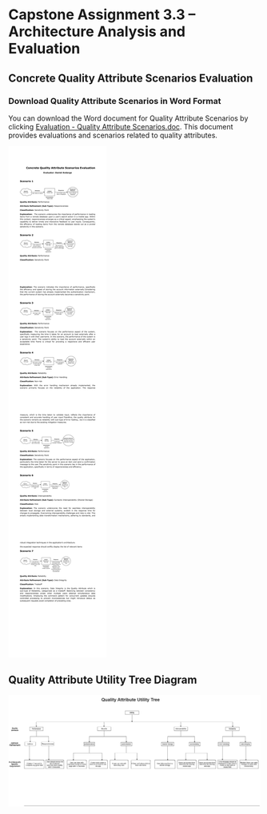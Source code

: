 # Capstone Assignment 3.3 – Architecture Analysis and Evaluation

## Concrete Quality Attribute Scenarios Evaluation

### Download Quality Attribute Scenarios in Word Format

You can download the Word document for Quality Attribute Scenarios by clicking [Evaluation - Quality Attribute Scenarios.doc](Evaluation-Quality-Attribute-Scenarios.doc). This document provides evaluations and scenarios related to quality attributes.

![Evaluation](Evaluation-ATAM.jpg)

## Quality Attribute Utility Tree Diagram

![Evaluation](Quality-Attribute-Utility-Tree.png)
